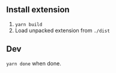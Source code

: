 ## Install extension

1.  `yarn build`
2.  Load unpacked extension from `./dist`


## Dev

`yarn done` when done.
